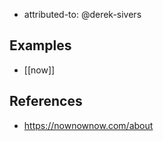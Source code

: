 
- attributed-to: @derek-sivers

## Examples

- [[now]]

## References

- https://nownownow.com/about
